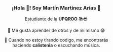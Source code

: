 <h3 align="center">¡Hola 👋! Soy Martín Martínez Arias 🤠</h3>
<p align="center">Estudiante  de la <strong>UPQROO</strong> 📚😎</p>
<p align="center">🌱 Me gusta aprender de otros y de mí mismo 😁</p>
<p align="center">💪 Cuando no estoy tirando codigo, me encontrarás <br />haciendo <strong>calistenia</strong> o escuchando música.</p>
